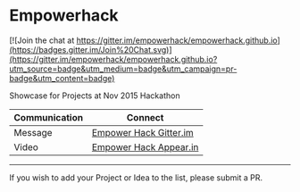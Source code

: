 # Empowerhack

[![Join the chat at https://gitter.im/empowerhack/empowerhack.github.io](https://badges.gitter.im/Join%20Chat.svg)](https://gitter.im/empowerhack/empowerhack.github.io?utm_source=badge&utm_medium=badge&utm_campaign=pr-badge&utm_content=badge)

Showcase for Projects at Nov 2015 Hackathon

| Communication | Connect |
| ---- | -------- |
| Message | [Empower Hack Gitter.im](https://gitter.im/empowerhack/empowerhack.github.io) |
| Video | [Empower Hack Appear.in](https://appear.in/empowerhack) |

---

If you wish to add your Project or Idea to the list, please submit a PR.
